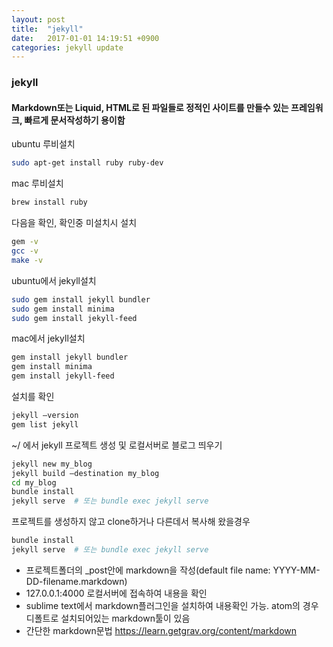 ```yaml
---
layout: post
title:  "jekyll"
date:   2017-01-01 14:19:51 +0900
categories: jekyll update
---
```

### jekyll
#### Markdown또는 Liquid, HTML로 된 파일들로 정적인 사이트를 만들수 있는 프레임워크, 빠르게 문서작성하기 용이함
ubuntu 루비설치
```bash
sudo apt-get install ruby ruby-dev
```
mac 루비설치
```bash
brew install ruby
```
다음을 확인, 확인중 미설치시 설치
```bash
gem -v
gcc -v
make -v
```
ubuntu에서 jekyll설치
```bash
sudo gem install jekyll bundler
sudo gem install minima
sudo gem install jekyll-feed
```
mac에서 jekyll설치
```bash
gem install jekyll bundler
gem install minima
gem install jekyll-feed
```

설치를 확인
```bash
jekyll —version
gem list jekyll
```

~/ 에서 jekyll 프로젝트 생성 및 로컬서버로 블로그 띄우기
```bash
jekyll new my_blog
jekyll build —destination my_blog
cd my_blog
bundle install
jekyll serve  # 또는 bundle exec jekyll serve
```
프로젝트를 생성하지 않고 clone하거나 다른데서 복사해 왔을경우
```bash
bundle install
jekyll serve  # 또는 bundle exec jekyll serve
```
+ 프로젝트폴더의 _post안에 markdown을 작성(default file name: YYYY-MM-DD-filename.markdown)
+ 127.0.0.1:4000 로컬서버에 접속하여 내용을 확인
+ sublime text에서 markdown플러그인을 설치하여 내용확인 가능. atom의 경우 디폴트로 설치되어있는 markdown툴이 있음
+ 간단한 markdown문법 https://learn.getgrav.org/content/markdown
